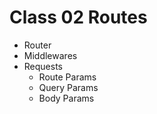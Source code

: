 # Class 02 Routes

- Router
- Middlewares
- Requests
  - Route Params
  - Query Params
  - Body Params
